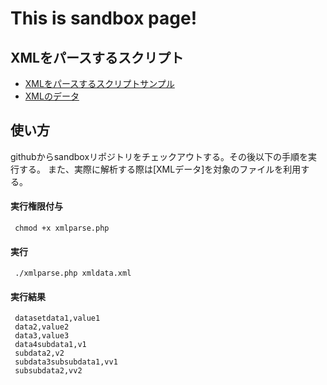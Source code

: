 # This is sandbox page!

## XMLをパースするスクリプト

 * [XMLをパースするスクリプトサンプル](https://github.com/tikemin/sandbox/blob/master/xmlparse.php)
 * [XMLのデータ](https://github.com/tikemin/sandbox/blob/master/xmldata.xml)


## 使い方
 githubからsandboxリポジトリをチェックアウトする。その後以下の手順を実行する。
 また、実際に解析する際は[XMLデータ]を対象のファイルを利用する。
#### 実行権限付与

```
 chmod +x xmlparse.php
```
#### 実行
```
 ./xmlparse.php xmldata.xml
``` 
#### 実行結果
```
 datasetdata1,value1
 data2,value2
 data3,value3
 data4subdata1,v1
 subdata2,v2
 subdata3subsubdata1,vv1
 subsubdata2,vv2
```


 
